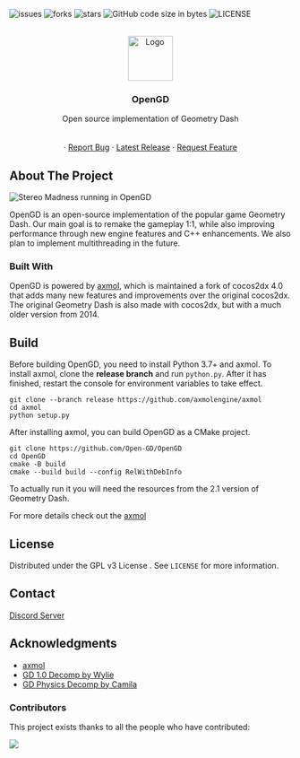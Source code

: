 
<a name="readme-top"></a>

![issues](https://img.shields.io/github/issues/Open-GD/OpenGD?style=for-the-badge&logo=appveyor)
![forks](https://img.shields.io/github/forks/Open-GD/OpenGD?style=for-the-badge&logo=appveyor)
![stars](https://img.shields.io/github/stars/Open-GD/OpenGD?style=for-the-badge&logo=appveyor)
![GitHub code size in bytes](https://img.shields.io/github/languages/code-size/Open-GD/OpenGD?style=for-the-badge&logo=appveyor)
![LICENSE](https://img.shields.io/github/license/Open-GD/OpenGD?style=for-the-badge)

<!-- PROJECT LOGO -->
<br />
<div align="center">
  <a href="https://github.com/Open-GD/OpenGD/releases/latest">
    <img src="https://user-images.githubusercontent.com/54410739/226145157-61edd6d9-eec4-479c-83b6-3f0c32e278c3.png" alt="Logo" width="80" height="80">
  </a>

  <h3 align="center">OpenGD</h3>

  <p align="center">
    Open source implementation of Geometry Dash
    <br />
    <!-- <a href="."><strong>Explore the docs »</strong></a>  -->
    <br />
    <br />
    ·
    <a href="https://github.com/Open-GD/OpenGD/issues">Report Bug</a>
    ·
    <a href="https://github.com/Open-GD/OpenGD/releases/latest">Latest Release</a>
 · 
 <a href="https://github.com/Open-GD/OpenGD/issues">Request Feature</a>
  </p>
</div>


<!-- ABOUT THE PROJECT -->
## About The Project

![Stereo Madness running in OpenGD](https://cdn.discordapp.com/attachments/847950548921614366/1086798200146497647/6046uyhlekoa1.png "OpenGD")


OpenGD is an open-source implementation of the popular game Geometry Dash. Our main goal is to remake the gameplay 1:1, while also improving performance through new engine features and C++ enhancements. We also plan to implement multithreading in the future.

### Built With

OpenGD is powered by [axmol](https://github.com/axmolengine/axmol), which is maintained a fork of cocos2dx 4.0 that adds many new features and improvements over the original cocos2dx. The original Geometry Dash is also made with cocos2dx, but with a much older version from 2014.

## Build


Before building OpenGD, you need to install Python 3.7+ and axmol. To install axmol, clone the **release branch** and run `python.py`. After it has finished, restart the console for environment variables to take effect.
```
git clone --branch release https://github.com/axmolengine/axmol
cd axmol
python setup.py
```

After installing axmol, you can build OpenGD as a CMake project.
```
git clone https://github.com/Open-GD/OpenGD
cd OpenGD
cmake -B build
cmake --build build --config RelWithDebInfo
```
To actually run it you will need the resources from the 2.1 version of Geometry Dash.

For more details check out the [axmol](https://github.com/axmolengine/axmol)

<!-- LICENSE -->
## License

Distributed under the GPL v3 License . See `LICENSE` for more information.

<!-- CONTACT -->
## Contact

[Discord Server](https://discord.gg/gcbuuR4JWg)


<!-- ACKNOWLEDGMENTS -->
## Acknowledgments

* [axmol](https://github.com/axmolengine/axmol)
* [GD 1.0 Decomp by Wylie](https://github.com/Wyliemaster/Geometry-Dash-1.0)
* [GD Physics Decomp by Camila](https://github.com/camila314/gdp)

### Contributors
This project exists thanks to all the people who have contributed:

<a href="https://github.com/Open-GD/OpenGD/graphs/contributors">
  <img src="https://contrib.rocks/image?repo=Open-GD/OpenGD" />
</a>
